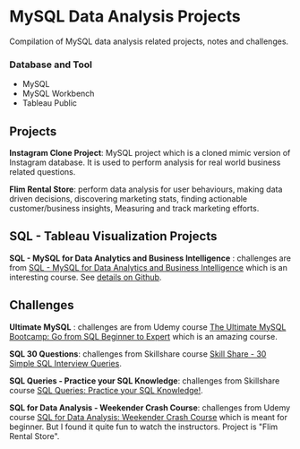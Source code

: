 # MySQL Data Analysis Projects
Compilation of MySQL data analysis related projects, notes and challenges.

### Database and Tool
+ MySQL
+ MySQL Workbench
+ Tableau Public

## Projects
**Instagram Clone Project**: MySQL project which is a cloned mimic version of Instagram database. It is used to perform analysis for real world business related questions.

**Flim Rental Store**: perform data analysis for user behaviours, making data driven decisions, discovering marketing stats, finding actionable customer/business insights, Measuring and track marketing efforts.

## SQL - Tableau Visualization Projects
**SQL - MySQL for Data Analytics and Business Intelligence** : challenges are from [SQL - MySQL for Data Analytics and Business Intelligence](https://www.udemy.com/course/sql-mysql-for-data-analytics-and-business-intelligence/) which is an interesting course. See [details on Github](https://github.com/ptyadana/sql-tableau-data-analysis-visualization-projects).


## Challenges
**Ultimate MySQL** : challenges are from Udemy course [The Ultimate MySQL Bootcamp: Go from SQL Beginner to Expert](https://www.udemy.com/course/the-ultimate-mysql-bootcamp-go-from-sql-beginner-to-expert/) which is an amazing course.

**SQL 30 Questions**: challenges from Skillshare course [Skill Share - 30 Simple SQL Interview Queries](https://www.skillshare.com/classes/SQL-Interview-30-Simple-SQL-Interview-Queries-in-2019/809081836).

**SQL Queries - Practice your SQL Knowledge**: challenges from Skillshare course [SQL Queries: Practice your SQL Knowledge!](https://www.skillshare.com/classes/SQL-Queries-Practice-your-SQL-Knowledge/465058562).

**SQL for Data Analysis - Weekender Crash Course**: challenges from Udemy course [SQL for Data Analysis: Weekender Crash Course](https://www.udemy.com/course/sql-for-newbs/) which is meant for beginner. But I found it quite fun to watch the instructors. Project is "Flim Rental Store".